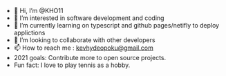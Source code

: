 - 👋 Hi, I’m @KHO11
- 👀 I’m interested in software development and coding
- 🌱 I’m currently learning on typescript and github pages/netifly to deploy applictions
- 💞️ I’m looking to collaborate with other developers
- 📫 How to reach me : kevhydeopoku@gmail.com
- 2021 goals: Contribute more to open source projects.
- Fun fact: I love to play tennis as a hobby.

<!---
KHO11/KHO11 is a ✨ special ✨ repository because its `README.md` (this file) appears on your GitHub profile.
You can click the Preview link to take a look at your changes.
--->
